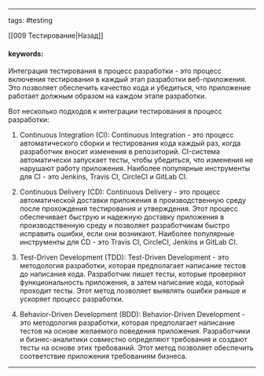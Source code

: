 ____

tags: #testing 

[[009 Тестирование|Назад]]

#### keywords:

Интеграция тестирования в процесс разработки - это процесс включения тестирования в каждый этап разработки веб-приложения. Это позволяет обеспечить качество кода и убедиться, что приложение работает должным образом на каждом этапе разработки.

Вот несколько подходов к интеграции тестирования в процесс разработки:

1. Continuous Integration (CI): Continuous Integration - это процесс автоматического сборки и тестирования кода каждый раз, когда разработчик вносит изменения в репозиторий. CI-система автоматически запускает тесты, чтобы убедиться, что изменения не нарушают работу приложения. Наиболее популярные инструменты для CI - это Jenkins, Travis CI, CircleCI и GitLab CI.
    
2. Continuous Delivery (CD): Continuous Delivery - это процесс автоматической доставки приложения в производственную среду после прохождения тестирования и утверждения. Этот процесс обеспечивает быструю и надежную доставку приложения в производственную среду и позволяет разработчикам быстро исправить ошибки, если они возникают. Наиболее популярные инструменты для CD - это Travis CI, CircleCI, Jenkins и GitLab CI.
    
3. Test-Driven Development (TDD): Test-Driven Development - это методология разработки, которая предполагает написание тестов до написания кода. Разработчик пишет тесты, которые проверяют функциональность приложения, а затем написание кода, который проходит тесты. Этот метод позволяет выявлять ошибки раньше и ускоряет процесс разработки.
    
4. Behavior-Driven Development (BDD): Behavior-Driven Development - это методология разработки, которая предполагает написание тестов на основе желаемого поведения приложения. Разработчики и бизнес-аналитики совместно определяют требования и создают тесты на основе этих требований. Этот метод позволяет обеспечить соответствие приложения требованиям бизнеса.

_____

